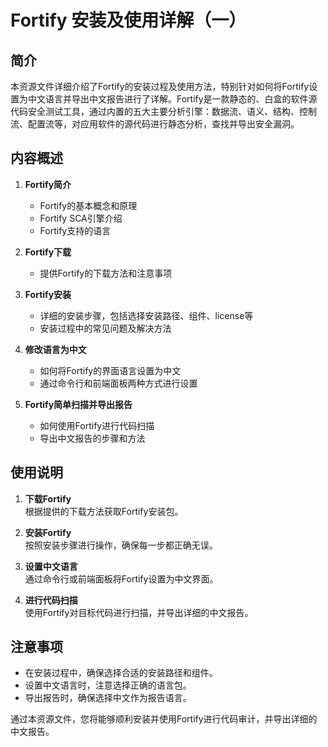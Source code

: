 # Fortify 安装及使用详解（一）

## 简介
本资源文件详细介绍了Fortify的安装过程及使用方法，特别针对如何将Fortify设置为中文语言并导出中文报告进行了详解。Fortify是一款静态的、白盒的软件源代码安全测试工具，通过内置的五大主要分析引擎：数据流、语义、结构、控制流、配置流等，对应用软件的源代码进行静态分析，查找并导出安全漏洞。

## 内容概述
1. **Fortify简介**  
   - Fortify的基本概念和原理
   - Fortify SCA引擎介绍
   - Fortify支持的语言

2. **Fortify下载**  
   - 提供Fortify的下载方法和注意事项

3. **Fortify安装**  
   - 详细的安装步骤，包括选择安装路径、组件、license等
   - 安装过程中的常见问题及解决方法

4. **修改语言为中文**  
   - 如何将Fortify的界面语言设置为中文
   - 通过命令行和前端面板两种方式进行设置

5. **Fortify简单扫描并导出报告**  
   - 如何使用Fortify进行代码扫描
   - 导出中文报告的步骤和方法

## 使用说明
1. **下载Fortify**  
   根据提供的下载方法获取Fortify安装包。

2. **安装Fortify**  
   按照安装步骤进行操作，确保每一步都正确无误。

3. **设置中文语言**  
   通过命令行或前端面板将Fortify设置为中文界面。

4. **进行代码扫描**  
   使用Fortify对目标代码进行扫描，并导出详细的中文报告。

## 注意事项
- 在安装过程中，确保选择合适的安装路径和组件。
- 设置中文语言时，注意选择正确的语言包。
- 导出报告时，确保选择中文作为报告语言。

通过本资源文件，您将能够顺利安装并使用Fortify进行代码审计，并导出详细的中文报告。